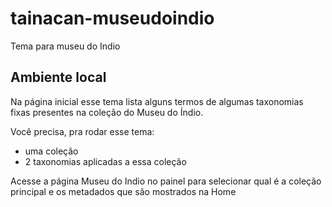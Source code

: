 # tainacan-museudoindio
Tema para museu do Indio

## Ambiente local 

Na página inicial esse tema lista alguns termos de algumas taxonomias fixas presentes na coleção do Museu do Índio.

Você precisa, pra rodar esse tema:

* uma coleção
* 2 taxonomias aplicadas a essa coleção 

Acesse a página Museu do Indio no painel para selecionar qual é a coleção principal e os metadados que são mostrados na Home